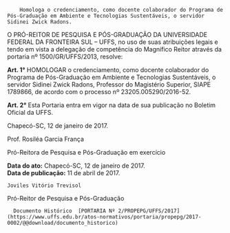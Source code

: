         Homologa o credenciamento, como docente colaborador do Programa de Pós-Graduação em Ambiente e Tecnologias Sustentáveis, o servidor Sidinei Zwick Radons.  

 

 O PRÓ-REITOR DE PESQUISA E PÓS-GRADUAÇÃO DA UNIVERSIDADE FEDERAL DA FRONTEIRA SUL – UFFS, no uso de suas atribuições legais e tendo em vista a delegação de competência do Magnífico Reitor através da portaria nº 1500/GR/UFFS/2013, resolve:

  

 **Art. 1°** HOMOLOGAR o credenciamento, como docente colaborador do Programa de Pós-Graduação em Ambiente e Tecnologias Sustentáveis, o servidor Sidinei Zwick Radons, Professor do Magistério Superior, SIAPE 1789866, de acordo com o processo nº 23205.005290/2016-52.

  

 **Art. 2°** Esta Portaria entra em vigor na data de sua publicação no Boletim Oficial da UFFS.

  

  

  

 Chapecó-SC, 12 de janeiro de 2017.

  

  

  

  

  Prof. Rosiléa Garcia França 

 Pró-Reitora de Pesquisa e Pós-Graduação em exercício

   **Data do ato:** Chapecó-SC, 12 de janeiro de 2017.   
 **Data de publicação:**  11 de abril de 2017. 

    Joviles Vitório Trevisol   
 Pró-Reitor de Pesquisa e Pós-Graduação 

      Documento Histórico  [PORTARIA Nº 2/PROPEPG/UFFS/2017](https://www.uffs.edu.br/atos-normativos/portaria/propepg/2017-0002/@@download/documento_historico)     
      